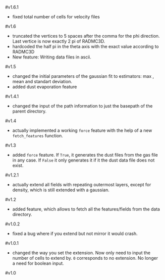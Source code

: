 #v1.6.1
* fixed total number of cells for velocity files


#v1.6
* truncated the vertices to 5 spaces after the comma for the phi direction. Last vertice is now exactly 2 pi of RADMC3D.
* hardcoded the half pi in the theta axis with the exact value according to RADMC3D
* New feature: Writing data files in ascii.

#v1.5
* changed the initial parameters of the gaussian fit to estimators: max , mean and standart deviation.
* added dust evaporation feature

#v1.4.1
* changed the input of the path information to just the basepath of the parent directory.

#v1.4
* actually implemented a working `force` feature with the help of a new `fetch_features` function.

#v1.3
* added `force` feature. If `True`, it generates the dust files from the gas file in any case. If `False` it only generates it if it the dust data file does not exist.

#v1.2.1
*  actually extend all fields with repeating outermost layers, except for density, which is still extended with a gaussian.

#v1.2
* added feature, which allows to fetch all the features/fields from the data directory.

#v1.0.2
* fixed a bug where if you extend but not mirror it would crash.

#v1.0.1
* changed the way you set the extension. Now only need to input the number of cells to extend by. `0` corresponds to no extension. No longer a need for boolean input.

#v1.0
